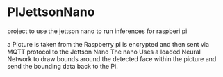 # PIJettsonNano
project to use the jettson nano to run inferences for raspberi pi

a Picture is taken from the Raspberry pi is encrypted and then sent via MQTT protocol to the Jettson Nano
The nano Uses a loaded Neural Network to draw bounds around the detected face within the picture and send the bounding data back
to the Pi.
